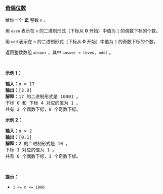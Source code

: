 ### [奇偶位数](https://leetcode-cn.com/problems/number-of-even-and-odd-bits)

<p>给你一个 <strong>正</strong> 整数 <code>n</code> 。</p>

<p>用 <code>even</code> 表示在 <code>n</code> 的二进制形式（下标从 <strong>0</strong> 开始）中值为 <code>1</code> 的偶数下标的个数。</p>

<p>用 <code>odd</code> 表示在 <code>n</code> 的二进制形式（下标从 <strong>0</strong> 开始）中值为 <code>1</code> 的奇数下标的个数。</p>

<p>返回整数数组<em> </em><code>answer</code><em> </em>，其中<em> </em><code>answer = [even, odd]</code> 。</p>

<p>&nbsp;</p>

<p><strong>示例 1：</strong></p>

<pre><strong>输入：</strong>n = 17
<strong>输出：</strong>[2,0]
<strong>解释：</strong>17 的二进制形式是 10001 。 
下标 0 和 下标 4 对应的值为 1 。 
共有 2 个偶数下标，0 个奇数下标。
</pre>

<p><strong>示例 2：</strong></p>

<pre><strong>输入：</strong>n = 2
<strong>输出：</strong>[0,1]
<strong>解释：</strong>2 的二进制形式是 10 。 
下标 1 对应的值为 1 。 
共有 0 个偶数下标，1 个奇数下标。
</pre>

<p>&nbsp;</p>

<p><strong>提示：</strong></p>

<ul>
	<li><code>1 &lt;= n &lt;= 1000</code></li>
</ul>
